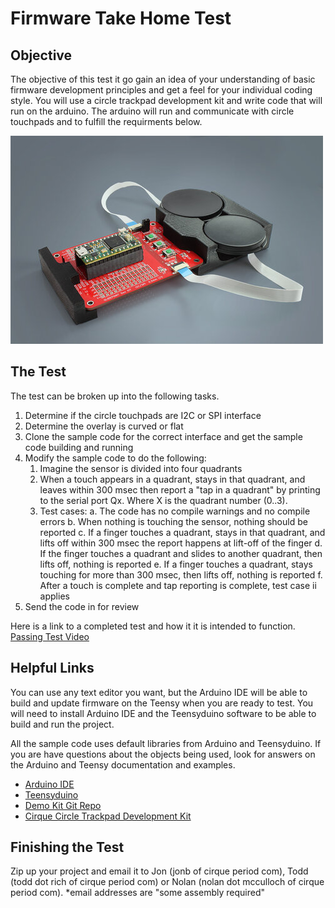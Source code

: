 
# Firmware Take Home Test

## Objective

The objective of this test it go gain an idea of your understanding of basic 
firmware development principles and get a feel for your individual coding style. You will use a circle trackpad development kit and write code that 
will run on the arduino. The arduino will run and communicate with circle 
touchpads and to fulfill the requirments below. 

![Development Kit](CircleTrackpadDevKit_Small.jpg)

## The Test

The test can be broken up into the following tasks. 

1. Determine if the circle touchpads are I2C or SPI interface
2. Determine the overlay is curved or flat
3. Clone the sample code for the correct interface and get the sample code
 building and running
4. Modify the sample code to do the following:
    1. Imagine the sensor is divided into four quadrants
    2. When a touch appears in a quadrant, stays in that quadrant, and leaves within 300 msec then report a "tap in a quadrant" by printing to the serial port Qx. Where X is the quadrant number (0..3).
	3. Test cases:
	    a. The code has no compile warnings and no compile errors
        b. When nothing is touching the sensor, nothing should be reported
        c. If a finger touches a quadrant, stays in that quadrant, and lifts off within 300 msec the report happens at lift-off of the finger
        d. If the finger touches a quadrant and slides to another quadrant, then lifts off, nothing is reported
        e. If a finger touches a quadrant, stays touching for more than 300 msec, then lifts off, nothing is reported
        f. After a touch is complete and tap reporting is complete, test case ii applies
5. Send the code in for review

Here is a link to a completed test and how it it is intended to function. 
[Passing Test Video](https://youtu.be/9J7DOaGZC1g)

## Helpful Links

You can use any text editor you want, but the Arduino IDE will be able to build
and update firmware on the Teensy when you are ready to test. You will need to 
install Arduino IDE and the Teensyduino software to be able to build and run the
project. 

All the sample code uses default libraries from Arduino and Teensyduino. If you are have questions about the objects being used, look for answers on the Arduino
and Teensy documentation and examples. 

* [Arduino IDE](https://www.arduino.cc/en/software)
* [Teensyduino](https://www.pjrc.com/teensy/td_download.html)
* [Demo Kit Git Repo](https://github.com/cirque-corp/Cirque_Pinnacle_1CA027)
* [Cirque Circle Trackpad Development Kit](https://www.cirque.com/circle-trackpad-dev-kit)

## Finishing the Test

Zip up your project and email it to Jon (jonb of cirque period com), Todd (todd dot rich of cirque period com) or Nolan (nolan dot mcculloch of cirque period com).
*email addresses are "some assembly required"
